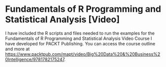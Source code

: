# Fundamentals of R Programming and Statistical Analysis [Video]
I have included the R scripts and files needed to run the examples for the Fundamentals of R Programming and Statistical Analysis Video Course I have developed for PACKT Publishing. You can access the course outline and more at https://www.packtpub.com/mapt/video/Big%20Data%20&%20Business%20Intelligence/9781782175247.



